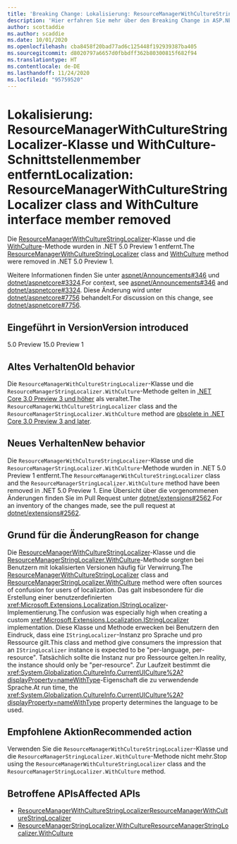```yaml
---
title: 'Breaking Change: Lokalisierung: ResourceManagerWithCultureStringLocalizer-Klasse und WithCulture-Schnittstellenmember entfernt'
description: 'Hier erfahren Sie mehr über den Breaking Change in ASP.NET Core 5.0 mit dem Titel „Lokalisierung: ResourceManagerWithCultureStringLocalizer-Klasse und WithCulture-Schnittstellenmember entfernt'
author: scottaddie
ms.author: scaddie
ms.date: 10/01/2020
ms.openlocfilehash: cba8458f20bad77ad6c125448f192939387ba405
ms.sourcegitcommit: d8020797a6657d0fbbdff362b80300815f682f94
ms.translationtype: HT
ms.contentlocale: de-DE
ms.lasthandoff: 11/24/2020
ms.locfileid: "95759520"
---
```

# <a name="localization-resourcemanagerwithculturestringlocalizer-class-and-withculture-interface-member-removed"></a><span data-ttu-id="f00b1-103">Lokalisierung: ResourceManagerWithCultureStringLocalizer-Klasse und WithCulture-Schnittstellenmember entfernt</span><span class="sxs-lookup"><span data-stu-id="f00b1-103">Localization: ResourceManagerWithCultureStringLocalizer class and WithCulture interface member removed</span></span>

<span data-ttu-id="f00b1-104">Die [ResourceManagerWithCultureStringLocalizer](/dotnet/api/microsoft.extensions.localization.resourcemanagerwithculturestringlocalizer?view=dotnet-plat-ext-3.1)-Klasse und die [WithCulture](/dotnet/api/microsoft.extensions.localization.resourcemanagerstringlocalizer.withculture?view=dotnet-plat-ext-3.1)-Methode wurden in .NET 5.0 Preview 1 entfernt.</span><span class="sxs-lookup"><span data-stu-id="f00b1-104">The [ResourceManagerWithCultureStringLocalizer](/dotnet/api/microsoft.extensions.localization.resourcemanagerwithculturestringlocalizer?view=dotnet-plat-ext-3.1) class and [WithCulture](/dotnet/api/microsoft.extensions.localization.resourcemanagerstringlocalizer.withculture?view=dotnet-plat-ext-3.1) method were removed in .NET 5.0 Preview 1.</span></span>

<span data-ttu-id="f00b1-105">Weitere Informationen finden Sie unter [aspnet/Announcements#346](https://github.com/aspnet/Announcements/issues/346) und [dotnet/aspnetcore#3324](https://github.com/dotnet/aspnetcore/issues/3324).</span><span class="sxs-lookup"><span data-stu-id="f00b1-105">For context, see [aspnet/Announcements#346](https://github.com/aspnet/Announcements/issues/346) and [dotnet/aspnetcore#3324](https://github.com/dotnet/aspnetcore/issues/3324).</span></span> <span data-ttu-id="f00b1-106">Diese Änderung wird unter [dotnet/aspnetcore#7756](https://github.com/dotnet/aspnetcore/issues/7756) behandelt.</span><span class="sxs-lookup"><span data-stu-id="f00b1-106">For discussion on this change, see [dotnet/aspnetcore#7756](https://github.com/dotnet/aspnetcore/issues/7756).</span></span>

## <a name="version-introduced"></a><span data-ttu-id="f00b1-107">Eingeführt in Version</span><span class="sxs-lookup"><span data-stu-id="f00b1-107">Version introduced</span></span>

<span data-ttu-id="f00b1-108">5.0 Preview 1</span><span class="sxs-lookup"><span data-stu-id="f00b1-108">5.0 Preview 1</span></span>

## <a name="old-behavior"></a><span data-ttu-id="f00b1-109">Altes Verhalten</span><span class="sxs-lookup"><span data-stu-id="f00b1-109">Old behavior</span></span>

<span data-ttu-id="f00b1-110">Die `ResourceManagerWithCultureStringLocalizer`-Klasse und die `ResourceManagerStringLocalizer.WithCulture`-Methode gelten in [.NET Core 3.0 Preview 3 und höher](../../../../core/compatibility/2.2-3.0.md#localization-resourcemanagerwithculturestringlocalizer-and-withculture-marked-obsolete) als veraltet.</span><span class="sxs-lookup"><span data-stu-id="f00b1-110">The `ResourceManagerWithCultureStringLocalizer` class and the `ResourceManagerStringLocalizer.WithCulture` method are [obsolete in .NET Core 3.0 Preview 3 and later](../../../../core/compatibility/2.2-3.0.md#localization-resourcemanagerwithculturestringlocalizer-and-withculture-marked-obsolete).</span></span>

## <a name="new-behavior"></a><span data-ttu-id="f00b1-111">Neues Verhalten</span><span class="sxs-lookup"><span data-stu-id="f00b1-111">New behavior</span></span>

<span data-ttu-id="f00b1-112">Die `ResourceManagerWithCultureStringLocalizer`-Klasse und die `ResourceManagerStringLocalizer.WithCulture`-Methode wurden in .NET 5.0 Preview 1 entfernt.</span><span class="sxs-lookup"><span data-stu-id="f00b1-112">The `ResourceManagerWithCultureStringLocalizer` class and the `ResourceManagerStringLocalizer.WithCulture` method have been removed in .NET 5.0 Preview 1.</span></span> <span data-ttu-id="f00b1-113">Eine Übersicht über die vorgenommenen Änderungen finden Sie im Pull Request unter [dotnet/extensions#2562](https://github.com/dotnet/extensions/pull/2562/files).</span><span class="sxs-lookup"><span data-stu-id="f00b1-113">For an inventory of the changes made, see the pull request at [dotnet/extensions#2562](https://github.com/dotnet/extensions/pull/2562/files).</span></span>

## <a name="reason-for-change"></a><span data-ttu-id="f00b1-114">Grund für die Änderung</span><span class="sxs-lookup"><span data-stu-id="f00b1-114">Reason for change</span></span>

<span data-ttu-id="f00b1-115">Die [ResourceManagerWithCultureStringLocalizer](/dotnet/api/microsoft.extensions.localization.resourcemanagerwithculturestringlocalizer?view=dotnet-plat-ext-3.1)-Klasse und die [ResourceManagerStringLocalizer.WithCulture](/dotnet/api/microsoft.extensions.localization.resourcemanagerstringlocalizer.withculture?view=dotnet-plat-ext-3.1)-Methode sorgten bei Benutzern mit lokalisierten Versionen häufig für Verwirrung.</span><span class="sxs-lookup"><span data-stu-id="f00b1-115">The [ResourceManagerWithCultureStringLocalizer](/dotnet/api/microsoft.extensions.localization.resourcemanagerwithculturestringlocalizer?view=dotnet-plat-ext-3.1) class and [ResourceManagerStringLocalizer.WithCulture](/dotnet/api/microsoft.extensions.localization.resourcemanagerstringlocalizer.withculture?view=dotnet-plat-ext-3.1) method were often sources of confusion for users of localization.</span></span> <span data-ttu-id="f00b1-116">Das galt insbesondere für die Erstellung einer benutzerdefinierten <xref:Microsoft.Extensions.Localization.IStringLocalizer>-Implementierung.</span><span class="sxs-lookup"><span data-stu-id="f00b1-116">The confusion was especially high when creating a custom <xref:Microsoft.Extensions.Localization.IStringLocalizer> implementation.</span></span> <span data-ttu-id="f00b1-117">Diese Klasse und Methode erwecken bei Benutzern den Eindruck, dass eine `IStringLocalizer`-Instanz pro Sprache und pro Ressource gilt.</span><span class="sxs-lookup"><span data-stu-id="f00b1-117">This class and method give consumers the impression that an `IStringLocalizer` instance is expected to be "per-language, per-resource".</span></span> <span data-ttu-id="f00b1-118">Tatsächlich sollte die Instanz nur pro Ressource gelten.</span><span class="sxs-lookup"><span data-stu-id="f00b1-118">In reality, the instance should only be "per-resource".</span></span> <span data-ttu-id="f00b1-119">Zur Laufzeit bestimmt die <xref:System.Globalization.CultureInfo.CurrentUICulture%2A?displayProperty=nameWithType>-Eigenschaft die zu verwendende Sprache.</span><span class="sxs-lookup"><span data-stu-id="f00b1-119">At run time, the <xref:System.Globalization.CultureInfo.CurrentUICulture%2A?displayProperty=nameWithType> property determines the language to be used.</span></span>

## <a name="recommended-action"></a><span data-ttu-id="f00b1-120">Empfohlene Aktion</span><span class="sxs-lookup"><span data-stu-id="f00b1-120">Recommended action</span></span>

<span data-ttu-id="f00b1-121">Verwenden Sie die `ResourceManagerWithCultureStringLocalizer`-Klasse und die `ResourceManagerStringLocalizer.WithCulture`-Methode nicht mehr.</span><span class="sxs-lookup"><span data-stu-id="f00b1-121">Stop using the `ResourceManagerWithCultureStringLocalizer` class and the `ResourceManagerStringLocalizer.WithCulture` method.</span></span>

## <a name="affected-apis"></a><span data-ttu-id="f00b1-122">Betroffene APIs</span><span class="sxs-lookup"><span data-stu-id="f00b1-122">Affected APIs</span></span>

- [<span data-ttu-id="f00b1-123">ResourceManagerWithCultureStringLocalizer</span><span class="sxs-lookup"><span data-stu-id="f00b1-123">ResourceManagerWithCultureStringLocalizer</span></span>](/dotnet/api/microsoft.extensions.localization.resourcemanagerwithculturestringlocalizer?view=dotnet-plat-ext-3.1)
- [<span data-ttu-id="f00b1-124">ResourceManagerStringLocalizer.WithCulture</span><span class="sxs-lookup"><span data-stu-id="f00b1-124">ResourceManagerStringLocalizer.WithCulture</span></span>](/dotnet/api/microsoft.extensions.localization.resourcemanagerstringlocalizer.withculture?view=dotnet-plat-ext-3.1)

<!--

### Category

ASP.NET Core

### Affected APIs

- `T:Microsoft.Extensions.Localization.ResourceManagerWithCultureStringLocalizer`
- `Overload:Microsoft.Extensions.Localization.ResourceManagerStringLocalizer.WithCulture`

-->
